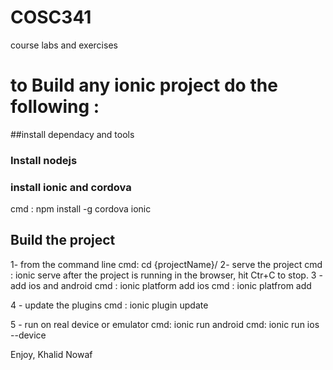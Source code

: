 # COSC341
course labs and exercises 


# to Build any ionic project do the following :

##install dependacy and tools 
### Install nodejs 
### install ionic and cordova 
  cmd : npm install -g cordova ionic
  
## Build the project
1- from the command line 
  cmd: cd {projectName}/
2- serve the project 
  cmd : ionic serve 
  after the project is running in the browser, hit Ctr+C to stop.
3 - add ios and android 
cmd : ionic platform add ios
cmd : ionic platfrom add 

4 - update the plugins
cmd : ionic plugin update

5 - run on real device or emulator 
cmd: ionic run android 
cmd: ionic run ios --device


Enjoy,
Khalid Nowaf



